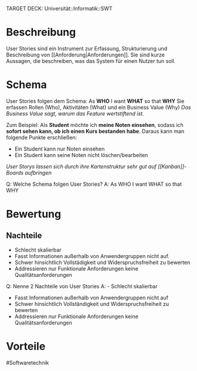 TARGET DECK: Universität::Informatik::SWT

# Beschreibung
User Stories sind ein Instrument zur Erfassung, Strukturierung und Beschreibung von [[Anforderung|Anforderungen]].
Sie sind kurze Aussagen, die beschreiben, was das System für einen Nutzer tun soll.

# Schema
User Stories folgen dem Schema:
As **WHO** I want **WHAT** so that **WHY**
Sie erfassen Rollen (Who), Aktivitäten (What) und ein Business Value (Why)
*Das Business Value sagt, warum das Feature wertstiftend ist.*

Zum Beispiel: Als **Student** möchte ich **meine Noten einsehen**, sodass ich **sofort sehen kann, ob ich einen Kurs bestanden habe**.
Daraus kann man folgende Punkte erschließen:
- Ein Student kann nur Noten einsehen
- Ein Student kann seine Noten nicht löschen/bearbeiten

*User Storys lassen sich durch ihre Kartenstruktur sehr gut auf [[Kanban]]-Boards aufbringen*

Q: Welche Schema folgen User Stories?
A: As WHO I want WHAT so that WHY
<!--ID: 1645543051311-->




# Bewertung
## Nachteile
- Schlecht skalierbar
- Fasst Informationen außerhalb von Anwendergruppen nicht auf.
- Schwer hinsichtlich Vollstädigkeit und Widerspruchsfreiheit zu bewerten
- Addressieren nur Funktionale Anforderungen keine Qualitätsanforderungen

Q: Nenne 2 Nachteile von User Stories
A: - Schlecht skalierbar
- Fasst Informationen außerhalb von Anwendergruppen nicht auf
- Schwer hinsichtlich Vollständigkeit und Widerspruchsfreiheit zu bewerten
- Addressieren nur Funktionale Anforderungen keine Qualitätsanforderungen
<!--ID: 1645543051430-->


# Vorteile


#Softwaretechnik 